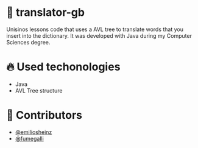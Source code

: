 # :deciduous_tree: translator-gb
Unisinos lessons code that uses a AVL tree to translate words that you insert into the dictionary. It was developed with Java during my Computer Sciences degree.

# :fire: Used techonologies
- Java
- AVL Tree structure

# :man: Contributors
- [@emiliosheinz](https://github.com/emiliosheinz)
- [@fumegalli](https://github.com/fumegalli)
